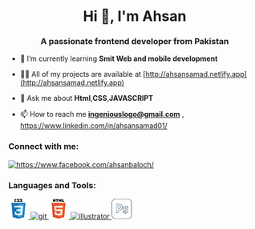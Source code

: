 <h1 align="center">Hi 👋, I'm Ahsan</h1>
<h3 align="center">A passionate frontend developer from Pakistan</h3>

- 🌱 I’m currently learning **Smit Web and mobile development**

- 👨‍💻 All of my projects are available at [http://ahsansamad.netlify.app](http://ahsansamad.netlify.app)

- 💬 Ask me about **Html**,**CSS**,**JAVASCRIPT**

- 📫 How to reach me **ingeniouslogo@gmail.com** , https://www.linkedin.com/in/ahsansamad01/
                      
<h3 align="left">Connect with me:</h3>
<p align="left">
<a href="https://fb.com/https://www.facebook.com/ahsanbaloch/" target="blank"><img align="center" src="https://raw.githubusercontent.com/rahuldkjain/github-profile-readme-generator/master/src/images/icons/Social/facebook.svg" alt="https://www.facebook.com/ahsanbaloch/" height="30" width="40" /></a>
</p>

<h3 align="left">Languages and Tools:</h3>
<p align="left"> <a href="https://www.w3schools.com/css/" target="_blank" rel="noreferrer"> <img src="https://raw.githubusercontent.com/devicons/devicon/master/icons/css3/css3-original-wordmark.svg" alt="css3" width="40" height="40"/> </a> <a href="https://git-scm.com/" target="_blank" rel="noreferrer"> <img src="https://www.vectorlogo.zone/logos/git-scm/git-scm-icon.svg" alt="git" width="40" height="40"/> </a> <a href="https://www.w3.org/html/" target="_blank" rel="noreferrer"> <img src="https://raw.githubusercontent.com/devicons/devicon/master/icons/html5/html5-original-wordmark.svg" alt="html5" width="40" height="40"/> </a> <a href="https://www.adobe.com/in/products/illustrator.html" target="_blank" rel="noreferrer"> <img src="https://www.vectorlogo.zone/logos/adobe_illustrator/adobe_illustrator-icon.svg" alt="illustrator" width="40" height="40"/> </a> <a href="https://www.photoshop.com/en" target="_blank" rel="noreferrer"> <img src="https://raw.githubusercontent.com/devicons/devicon/master/icons/photoshop/photoshop-line.svg" alt="photoshop" width="40" height="40"/> </a> </p>
